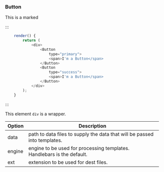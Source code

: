 ### Button

This is a marked

::: 
```js
    render() {
        return (
            <div>
                <Button
                    type="primary">
                    <span>I'm a Button</span>
                </Button>
                <Button
                    type="success">
                    <span>I'm a Button</span>
                </Button>
            </div>
        );
    }
```
:::

This element `div` is a wrapper.

| Option | Description |
| ------ | ----------- |
| data   | path to data files to supply the data that will be passed into templates. |
| engine | engine to be used for processing templates. Handlebars is the default. |
| ext    | extension to be used for dest files. |
